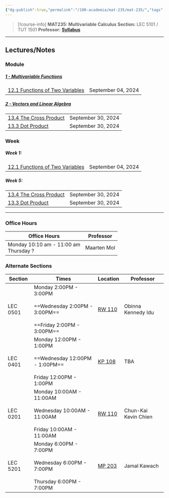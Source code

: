 ```yaml
---
{"dg-publish":true,"permalink":"/100-academia/mat-235/mat-235/","tags":["course-page","math","university"],"created":"2024-06-22T19:06:37.000-04:00","updated":"2024-10-04T22:28:21.191-04:00"}
---
```



> [!course-info] **MAT235: Multivariable Calculus**
> **Section:** LEC 5101 / TUT 1501
> **Professor:** 
> **[Syllabus](https://q.utoronto.ca/courses/359663/files/33000678?module_item_id=6026035)**

---

## Lectures/Notes

### Module

<h5><span><a data-tooltip-position="top" aria-label="100 Academia/MAT235/1 Multivariable Functions/1 - Multivariable Functions.md" data-href="100 Academia/MAT235/1 Multivariable Functions/1 - Multivariable Functions.md" href="100 Academia/MAT235/1 Multivariable Functions/1 - Multivariable Functions.md" class="internal-link" target="_blank" rel="noopener">1 - Multivariable Functions</a></span></h5><div><table class="dataview table-view-table"><thead class="table-view-thead"><tr class="table-view-tr-header"></tr></thead><tbody class="table-view-tbody"><tr><td><span><a data-tooltip-position="top" aria-label="100 Academia/MAT235/1 Multivariable Functions/12.1 Functions of Two Variables.md" data-href="100 Academia/MAT235/1 Multivariable Functions/12.1 Functions of Two Variables.md" href="100 Academia/MAT235/1 Multivariable Functions/12.1 Functions of Two Variables.md" class="internal-link" target="_blank" rel="noopener">12.1 Functions of Two Variables</a></span></td><td>September 04, 2024</td></tr></tbody></table></div><h5><span><a data-tooltip-position="top" aria-label="2 - Vectors and Linear Algebra" data-href="2 - Vectors and Linear Algebra" href="2 - Vectors and Linear Algebra" class="internal-link" target="_blank" rel="noopener">2 - Vectors and Linear Algebra</a></span></h5><div><table class="dataview table-view-table"><thead class="table-view-thead"><tr class="table-view-tr-header"></tr></thead><tbody class="table-view-tbody"><tr><td><span><a data-tooltip-position="top" aria-label="100 Academia/MAT235/2 Vectors and Linear Algebra/13.4 The Cross Product.md" data-href="100 Academia/MAT235/2 Vectors and Linear Algebra/13.4 The Cross Product.md" href="100 Academia/MAT235/2 Vectors and Linear Algebra/13.4 The Cross Product.md" class="internal-link" target="_blank" rel="noopener">13.4 The Cross Product</a></span></td><td>September 30, 2024</td></tr><tr><td><span><a data-tooltip-position="top" aria-label="100 Academia/MAT235/2 Vectors and Linear Algebra/13.3 Dot Product.md" data-href="100 Academia/MAT235/2 Vectors and Linear Algebra/13.3 Dot Product.md" href="100 Academia/MAT235/2 Vectors and Linear Algebra/13.3 Dot Product.md" class="internal-link" target="_blank" rel="noopener">13.3 Dot Product</a></span></td><td>September 30, 2024</td></tr></tbody></table></div>

### Week

<h5><span>Week 1:</span></h5><div><table class="dataview table-view-table"><thead class="table-view-thead"><tr class="table-view-tr-header"></tr></thead><tbody class="table-view-tbody"><tr><td><span><a data-tooltip-position="top" aria-label="100 Academia/MAT235/1 Multivariable Functions/12.1 Functions of Two Variables.md" data-href="100 Academia/MAT235/1 Multivariable Functions/12.1 Functions of Two Variables.md" href="100 Academia/MAT235/1 Multivariable Functions/12.1 Functions of Two Variables.md" class="internal-link" target="_blank" rel="noopener">12.1 Functions of Two Variables</a></span></td><td>September 04, 2024</td></tr></tbody></table></div><h5><span>Week 5:</span></h5><div><table class="dataview table-view-table"><thead class="table-view-thead"><tr class="table-view-tr-header"></tr></thead><tbody class="table-view-tbody"><tr><td><span><a data-tooltip-position="top" aria-label="100 Academia/MAT235/2 Vectors and Linear Algebra/13.4 The Cross Product.md" data-href="100 Academia/MAT235/2 Vectors and Linear Algebra/13.4 The Cross Product.md" href="100 Academia/MAT235/2 Vectors and Linear Algebra/13.4 The Cross Product.md" class="internal-link" target="_blank" rel="noopener">13.4 The Cross Product</a></span></td><td>September 30, 2024</td></tr><tr><td><span><a data-tooltip-position="top" aria-label="100 Academia/MAT235/2 Vectors and Linear Algebra/13.3 Dot Product.md" data-href="100 Academia/MAT235/2 Vectors and Linear Algebra/13.3 Dot Product.md" href="100 Academia/MAT235/2 Vectors and Linear Algebra/13.3 Dot Product.md" class="internal-link" target="_blank" rel="noopener">13.3 Dot Product</a></span></td><td>September 30, 2024</td></tr></tbody></table></div>

---

### Office Hours

| Office Hours                             | Professor   |
| ---------------------------------------- | ----------- |
| Monday 10:10 am - 11:00 am<br>Thursday ? | Maarten Mol |

### Alternate Sections

| Section  | Times                                                                                         | Location                                             | Professor            |
| -------- | --------------------------------------------------------------------------------------------- | ---------------------------------------------------- | -------------------- |
| LEC 0501 | Monday 2:00PM - 3:00PM<br><br>==Wednesday 2:00PM - 3:00PM==<br><br>==Friday 2:00PM - 3:00PM== | [RW 110](https://map.utoronto.ca/?id=1809#!m/494515) | Obinna Kennedy Idu   |
| LEC 0401 | Monday 12:00PM - 1:00PM<br><br>==Wednesday 12:00PM - 1:00PM==<br><br>Friday 12:00PM - 1:00PM  | [KP 108](https://map.utoronto.ca/?id=1809#!m/494488) | TBA                  |
| LEC 0201 | Monday 10:00AM - 11:00AM<br><br>Wednesday 10:00AM - 11:00AM<br><br>Friday 10:00AM - 11:00AM   | [RW 110](https://map.utoronto.ca/?id=1809#!m/494515) | Chun-Kai Kevin Chien |
| LEC 5201 | Monday 6:00PM - 7:00PM<br><br>Wednesday 6:00PM - 7:00PM<br><br>Thursday 6:00PM - 7:00PM       | [MP 203](https://map.utoronto.ca/?id=1809#!m/494490) | Jamal Kawach         |

